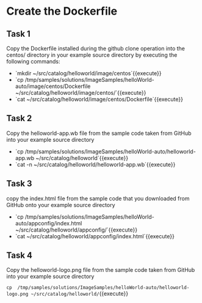 <h1>Create the Dockerfile</h1>

<h2>Task 1</h2>
Copy the Dockerfile installed during the github clone operation into the centos/ directory in your example source directory by executing   the following commands:
<ul>
  <li>`mkdir ~/src/catalog/helloworld/image/centos`{{execute}}</li>

<li>`cp /tmp/samples/solutions/ImageSamples/helloWorld-auto/image/centos/Dockerfile  ~/src/catalog/helloworld/image/centos/`{{execute}}</li>

<li>`cat ~/src/catalog/helloworld/image/centos/Dockerfile`{{execute}}</li>
</ul>

<h2>Task 2</h2>
Copy the helloworld-app.wb file from the sample code taken from GitHub into your example source directory
<ul>
<li>`cp /tmp/samples/solutions/ImageSamples/helloWorld-auto/helloworld-app.wb ~/src/catalog/helloworld`{{execute}}</li>

<li>`cat -n ~/src/catalog/helloworld/helloworld-app.wb`{{execute}}</li>
</ul>

<h2>Task 3</h2>
copy the index.html file from the sample code that you downloaded from GitHub onto your example source directory
<ul>
<li>`cp  /tmp/samples/solutions/ImageSamples/helloWorld-auto/appconfig/index.html ~/src/catalog/helloworld/appconfig/`{{execute}}</li>

<li>`cat ~/src/catalog/helloworld/appconfig/index.html`{{execute}}</li>
</ul>

<h2>Task 4</h2>
Copy the helloworld-logo.png file from the sample code taken from GitHub into your example source directory

`cp  /tmp/samples/solutions/ImageSamples/helloWorld-auto/helloworld-logo.png ~/src/catalog/helloworld/`{{execute}}

